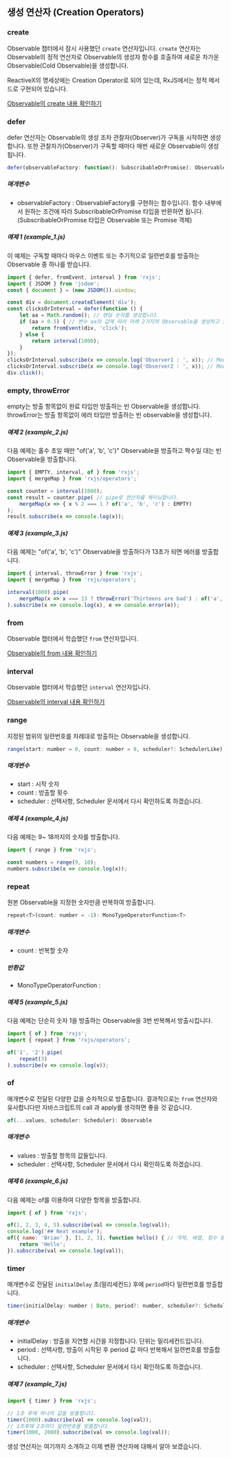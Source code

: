 ## 생성 연산자 (Creation Operators)

### create
Observable 챕터에서 잠시 사용했던 <code>create</code> 연산자입니다.
<code>create</code> 연산자는 Observable의 정적 연산자로 Observable의 생성자 함수를 호출하여 새로운 차가운 Observable(Cold Observable)을 생성합니다.

ReactiveX의 명세상에는 Creation Operator로 되어 있는데, RxJS에서는 정적 메서드로 구현되어 있습니다.

[Observable의 create 내용 확인하기](../1_observable#create)

### defer
defer 연산자는 Observable의 생성 조차 관찰자(Observer)가 구독을 시작하면 생성합니다.
또한 관찰자가(Observer)가 구독할 때마다 매번 새로운 Observable이 생성됩니다.

```javascript
defer(observableFactory: function(): SubscribableOrPromise): Observable
```
##### 매개변수
* observableFactory : ObservableFactory를 구현하는 함수입니다.
함수 내부에서 원하는 조건에 따라 SubscribableOrPromise 타입을 반환하면 됩니다. (SubscribableOrPromise 타입은 Observable 또는 Promise 객체)

##### 예제 1 (example_1.js)
이 예제는 구독할 때마다 마우스 이벤트 또는 주기적으로 일련번호를 방출하는 Observable 중 하나를 받습니다.
```javascript
import { defer, fromEvent, interval } from 'rxjs';
import { JSDOM } from 'jsdom';
const { document } = (new JSDOM()).window;

const div = document.createElement('div');
const clicksOrInterval = defer(function () {
    let aa = Math.random(); // 랜덤 숫자를 생성합니다.
    if (aa > 0.5) { // 변수 aa의 값에 따라 아래 2가지의 Observable을 생성하고 알림을 발행합니다.
        return fromEvent(div, 'click');
    } else {
        return interval(1000);
    }
});
clicksOrInterval.subscribe(x => console.log('Observer1 : ', x)); // MouseEvent or number
clicksOrInterval.subscribe(x => console.log('Observer2 : ', x)); // MouseEvent or number
div.click();
```

### empty, throwError
empty는 방출 항목없이 완료 타입만 방출하는 빈 Observable을 생성합니다.
throwError는 방출 항목없이 에러 타입만 방출하는 빈 observable을 생성합니다.

##### 예제 2 (example_2.js)
다음 예제는 홀수 초일 때만 "of('a', 'b', 'c')" Observable을 방출하고 짝수일 대는 빈 Observable을 방출합니다.
```javascript
import { EMPTY, interval, of } from 'rxjs';
import { mergeMap } from 'rxjs/operators';

const counter = interval(1000);
const result = counter.pipe( // pipe로 연산자를 체이닝합니다.
    mergeMap(x => { x % 2 === 1 ? of('a', 'b', 'c') : EMPTY)
);
result.subscribe(x => console.log(x));
```

##### 예제 3 (example_3.js)
다음 예제는 "of('a', 'b', 'c')" Observable을 방출하다가 13초가 되면 에러를 방출합니다.
```javascript
import { interval, throwError } from 'rxjs';
import { mergeMap } from 'rxjs/operators';

interval(1000).pipe(
    mergeMap(x => x === 13 ? throwError('Thirteens are bad') : of('a', 'b', 'c') )
).subscribe(x => console.log(x), e => console.error(e));
```

### from
Observable 챕터에서 학습했던 <code>from</code> 연산자입니다.

[Observable의 from 내용 확인하기](../1_observable#from)

### interval
Observable 챕터에서 학습했던 <code>interval</code> 연산자입니다.

[Observable의 interval 내용 확인하기](../1_observable#interval)

### range
지정된 범위의 일련번호를 차례대로 방출하는 Observable을 생성합니다.
```javascript
range(start: number = 0, count: number = 0, scheduler?: SchedulerLike): Observable<number>
```
##### 매개변수
* start : 시작 숫자
* count : 방출할 횟수
* scheduler : 선택사항, Scheduler 문서에서 다시 확인하도록 하겠습니다.

##### 예제 4 (example_4.js)
다음 예제는 9~ 18까지의 숫자를 방출합니다.
```javascript
import { range } from 'rxjs';

const numbers = range(9, 10);
numbers.subscribe(x => console.log(x));
```

### repeat
원본 Observable을 지정한 숫자만큼 반복하여 방출합니다.
```javascript
repeat<T>(count: number = -1): MonoTypeOperatorFunction<T>
```
##### 매개변수
* count : 반복할 숫자
##### 반환값
* MonoTypeOperatorFunction :

##### 예제 5 (example_5.js)
다음 예제는 단순히 숫자 1을 방출하는 Observable을 3번 반복해서 방출시킵니다.
```javascript
import { of } from 'rxjs';
import { repeat } from 'rxjs/operators';

of('1', '2').pipe(
    repeat(3)
).subscribe(v => console.log(v));
```

### of
매개변수로 전달된 다양한 값을 순차적으로 방출합니다.
결과적으로는 <code>from</code> 연산자와 유사합니다만 자바스크립트의 call 과 apply를 생각하면 좋을 것 같습니다.
```javascript
of(...values, scheduler: Scheduler): Observable
```
##### 매개변수
* values : 방출할 항목의 값들입니다.
* scheduler : 선택사항, Scheduler 문서에서 다시 확인하도록 하겠습니다.

##### 예제 6 (example_6.js)
다음 예제는 of를 이용하여 다양한 항목을 방출합니다.
```javascript
import { of } from 'rxjs';

of(1, 2, 3, 4, 5).subscribe(val => console.log(val));
console.log('## Next example');
of({ name: 'Brian' }, [1, 2, 3], function hello() { // 객체, 배열, 함수 등도 방출할 수 있습니다.
    return 'Hello';
}).subscribe(val => console.log(val));
```

### timer
매개변수로 전달된 <code>initialDelay</code> 초(밀리세컨드) 후에 <code>period</code>마다 일련번호를 방출합니다.
```javascript
timer(initialDelay: number | Date, period?: number, scheduler?: Scheduler): Observable
```
##### 매개변수
* initialDelay : 방출을 지연할 시간을 지정합니다. 단위는 밀리세컨드입니다.
* period : 선택사항, 방출이 시작된 후 period 값 마다 반복해서 일련번호를 방출합니다.
* scheduler : 선택사항, Scheduler 문서에서 다시 확인하도록 하겠습니다.

##### 예제 7 (example_7.js)
```javascript
import { timer } from 'rxjs';

// 1초 후에 하나의 값을 방출합니다.
timer(1000).subscribe(val => console.log(val));
// 1초후에 2초마다 일련번호를 방출합니다.
timer(1000, 2000).subscribe(val => console.log(val));
```

생성 연산자는 여기까지 소개하고 이제 변환 연산자에 대해서 알아 보겠습니다.
